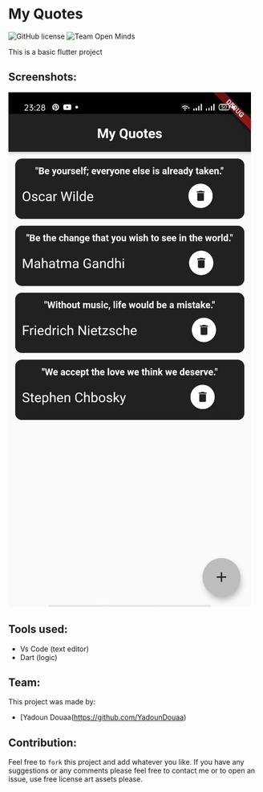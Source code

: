 # My Quotes

![GitHub license](https://img.shields.io/github/license/open-minds/Train_Track_Repair_GGJ2020.svg)
![Team Open Minds](https://img.shields.io/badge/Members%20of-Team%20Open%20Minds-blue.svg?color=0099CC)

This is a basic flutter project 

## Screenshots:

<div>
	<img  src="ScreenShot\quote.jpg" style=" ">
</div>



	
## Tools used:
* Vs Code (text editor)
* Dart (logic)


## Team:
This project was made by: 
* [Yadoun Douaa(https://github.com/YadounDouaa)


## Contribution:
Feel free to `fork` this project and add whatever you like. If you have any suggestions or any comments please feel free to contact me or to open an issue, use free license art assets please.